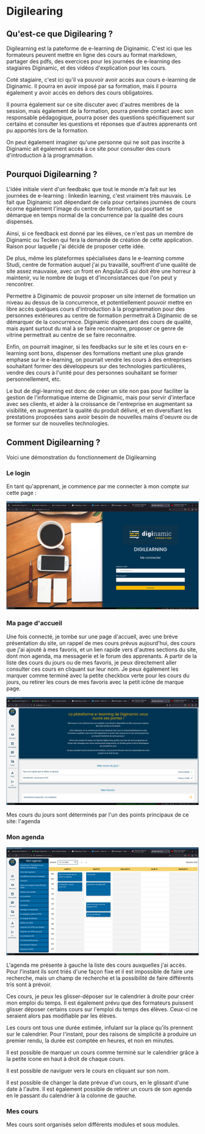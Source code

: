 # Digilearing

## Qu'est-ce que Digilearing ?

Digilearning est la pateforme de e-learning de Diginamic. C'est ici que les formateurs peuvent mettre en ligne des cours au format markdown, partager des pdfs, des exercices pour les journées de e-learning des stagiaires Diginamic, et des vidéos d'explication pour les cours.

Coté stagiaire, c'est ici qu'il va pouvoir avoir accès aux cours e-learning de Diginamic. Il pourra en avoir imposé par sa formation, mais il pourra également y avoir accès en dehors des cours obligatoires. 

Il pourra également sur ce site discuter avec d'autres membres de la session, mais également de la formation, pourra prendre contact avec son responsable pédagogique, pourra poser des questions spécifiquement sur certains et consulter les questions et réponses que d'autres apprenants ont pu apportés lors de la formation.

On peut également imaginer qu'une personne qui ne soit pas inscrite à Diginamic ait également accès à ce site pour consulter des cours d'introduction à la programmation.

## Pourquoi Digilearning ?

L'idée initiale vient d'un feedbakc que tout le monde m'a fait sur les journées de e-learning : linkedin learning, c'est vraiment très mauvais. Le fait que Diginamic soit dépendant de cela pour certaines journées de cours écorne également l'image du centre de formation, qui pourtant se démarque en temps normal de la concurrence par la qualité des cours dispensés.

Ainsi, si ce feedback est donné par les élèves, ce n'est pas un membre de Diginamic ou Tecken qui fera la demande de création de cette application. Raison pour laquelle j'ai décidé de proposer cette idée.

De plus, même les plateformes spécialisées dans le e-learning comme Studi, centre de formation auquel j'ai pu travaillé, souffrent d'une qualité de site assez mauvaise, avec un front en AngularJS qui doit être une horreur à maintenir, vu le nombre de bugs et d'inconsistances que l'on peut y rencontrer.

Permettre à Diginamic de pouvoir proposer un site internet de formation un niveau au dessus de la concurrence, et potentiellement pouvoir mettre en libre accès quelques cours d'introduction à la programmation pour des personnes extérieures au centre de formation permettrait à Diginamic de se démarquer de la concurrence. Diginamic dispensant des cours de qualité, mais ayant surtout du mal à se faire reconnaitre, proposer ce genre de vitrine permettrait au centre de se faire reconnaitre.

Enfin, on pourrait imaginer, si les feedbacks sur le site et les cours en e-learning sont bons, dispenser des formations mettant une plus grande emphase sur le e-learning, on pourrait vendre les cours à des entreprises souhaitant former des développeurs sur des technologies particulières, vendre des cours à l'unité pour des personnes souhaitant se former personnellement, etc.

Le but de digi-learning est donc de créer un site non pas pour faciliter la gestion de l'informatique interne de Diginamic, mais pour servir d'interface avec ses clients, et aider à la croissance de l'entreprise en augmentant sa visibilité, en augmentant la qualité du produit délivré, et en diversifiant les prestations proposées sans avoir besoin de nouvelles mains d'oeuvre ou de se former sur de nouvelles technologies.

## Comment Digilearning ?

Voici une démonstration du fonctionnement de Digilearning

### Le login

En tant qu'apprenant, je commence par me connecter à mon compte sur cette page :

![page de login](img/login.png)

### Ma page d'accueil

Une fois connecté, je tombe sur une page d'accueil, avec une brève présentation du site, un rappel de mes cours prévus aujourd'hui, des cours que j'ai ajouté à mes favoris, et un lien rapide vers d'autres sections du site, dont mon agenda, ma messagerie et le forum des apprenants. A partir de la liste des cours du jours ou de mes favoris, je peux directement aller consulter ces cours en cliquant sur leur nom. Je peux également les marquer comme terminé avec la petite checkbox verte pour les cours du jours, ou retirer les cours de mes favoris avec la petit icône de marque page.

![page d'accueil](img/accueil.png)

Mes cours du jours sont déterminés par l'un des points principaux de ce site: l'agenda

### Mon agenda

![agenda](img/agenda.png)

L'agenda me présente à gauche la liste des cours auxquelles j'ai accès. Pour l'instant ils sont triés d'une façon fixe et il est impossible de faire une recherche, mais un champ de recherche et la possibilité de faire différents tris sont à prévoir. 

Ces cours, je peux les glisser-déposer sur le calendrier à droite pour créer mon emploi du temps. Il est également prévu que des formateurs puissent glisser déposer certains cours sur l'emploi du temps des élèves. Ceux-ci ne seraient alors pas modifiable par les élèves.

Les cours ont tous une durée estimée, infulant sur la place qu'ils prennent sur le calendrier. Pour l'instant, pour des raisons de simplicité à produire un premier rendu, la durée est comptée en heures, et non en minutes.

Il est possible de marquer un cours comme terminé sur le calendrier grâce à la petite icone en haut à droit de chaque cours.

Il est possible de naviguer vers le cours en cliquant sur son nom.

Il est possible de changer la date prévue d'un cours, en le glissant d'une date à l'autre. Il est également possible de retirer un cours de son agenda en le passant du calendrier à la colonne de gauche.

### Mes cours

Mes cours sont organisés selon différents modules et sous modules.


